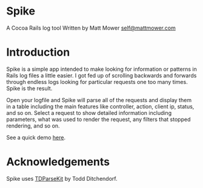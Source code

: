 # Spike

A Cocoa Rails log tool
Written by Matt Mower <self@mattmower.com>

# Introduction

Spike is a simple app intended to make looking for information or patterns in Rails log files a little easier. I got fed up of scrolling backwards and forwards through endless logs looking for particular requests one too many times. Spike is the result.

Open your logfile and Spike will parse all of the requests and display them in a table including the main features like controller, action, client ip, status, and so on. Select a request to show detailed information including parameters, what was used to render the request, any filters that stopped rendering, and so on.

See a quick demo [here](http://screencast.com/t/zx0mtdIfbb).

# Acknowledgements

Spike uses [TDParseKit](http://code.google.com/p/todparsekit/) by Todd Ditchendorf. 
